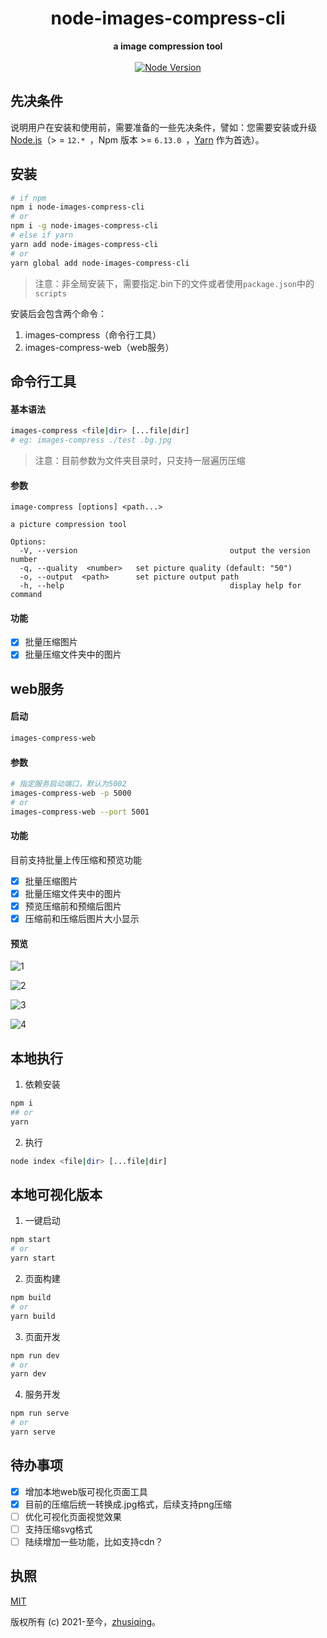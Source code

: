 <h1 align="center">node-images-compress-cli</h1>

<div align="center">
  <strong>
    a image compression tool
  </strong>
</div>

<br>

<div align="center">
  <a href="https://nodejs.org/en/">
    <img src="https://img.shields.io/badge/node-%3E%3D%2012.0.0-green.svg" alt="Node Version">
  </a>
</div>

## 先决条件

说明用户在安装和使用前，需要准备的一些先决条件，譬如：您需要安装或升级 [Node.js](https://nodejs.org/en/)（> = `12.* `，Npm 版本 >= `6.13.0 `，[Yarn](https://www.jeffjade.com/2017/12/30/135-npm-vs-yarn-detial-memo/) 作为首选）。

## 安装

```bash
# if npm
npm i node-images-compress-cli
# or
npm i -g node-images-compress-cli
# else if yarn
yarn add node-images-compress-cli
# or
yarn global add node-images-compress-cli
```

> 注意：非全局安装下，需要指定.bin下的文件或者使用`package.json`中的`scripts`

安装后会包含两个命令：

1. images-compress（命令行工具）
2. images-compress-web（web服务）

## 命令行工具

#### 基本语法

```bash
images-compress <file|dir> [...file|dir]
# eg: images-compress ./test .bg.jpg
```

> 注意：目前参数为文件夹目录时，只支持一层遍历压缩

#### 参数

```
image-compress [options] <path...>

a picture compression tool

Options:
  -V, --version                                  output the version number
  -q, --quality  <number>   set picture quality (default: "50")
  -o, --output  <path>      set picture output path
  -h, --help                                     display help for command
```

#### 功能

- [x] 批量压缩图片
- [x] 批量压缩文件夹中的图片

## web服务

#### 启动

``` bash
images-compress-web
```

#### 参数

```bash
# 指定服务启动端口，默认为5002
images-compress-web -p 5000
# or
images-compress-web --port 5001
```

#### 功能

目前支持批量上传压缩和预览功能

- [x] 批量压缩图片
- [x] 批量压缩文件夹中的图片
- [x] 预览压缩前和预缩后图片
- [x] 压缩前和压缩后图片大小显示

#### 预览

![1](https://p5.ssl.qhimg.com/t010f80886e7441308a.jpg)

![2](https://p3.ssl.qhimg.com/t0117bb9f8c666140a0.jpg)

![3](https://p2.ssl.qhimg.com/t01d198f7960064d4a9.jpg)

![4](https://p5.ssl.qhimg.com/t01c9638b56dcfe7dd5.jpg)



## 本地执行

1. 依赖安装

```bash
npm i
## or
yarn
```

2. 执行

```bash
node index <file|dir> [...file|dir]
```

## 本地可视化版本

1. 一键启动

```bash
npm start
# or
yarn start
```

2. 页面构建

```bash
npm build
# or
yarn build
```

3. 页面开发

```bash
npm run dev
# or
yarn dev
```

4. 服务开发

```bash
npm run serve
# or
yarn serve
```

## 待办事项

- [x] 增加本地web版可视化页面工具
- [x] 目前的压缩后统一转换成.jpg格式，后续支持png压缩
- [ ] 优化可视化页面视觉效果
- [ ] 支持压缩svg格式
- [ ] 陆续增加一些功能，比如支持cdn？

## 执照

[MIT](http://opensource.org/licenses/MIT)

版权所有 (c) 2021-至今，[zhusiqing](https://github.com/zhusiqing)。
